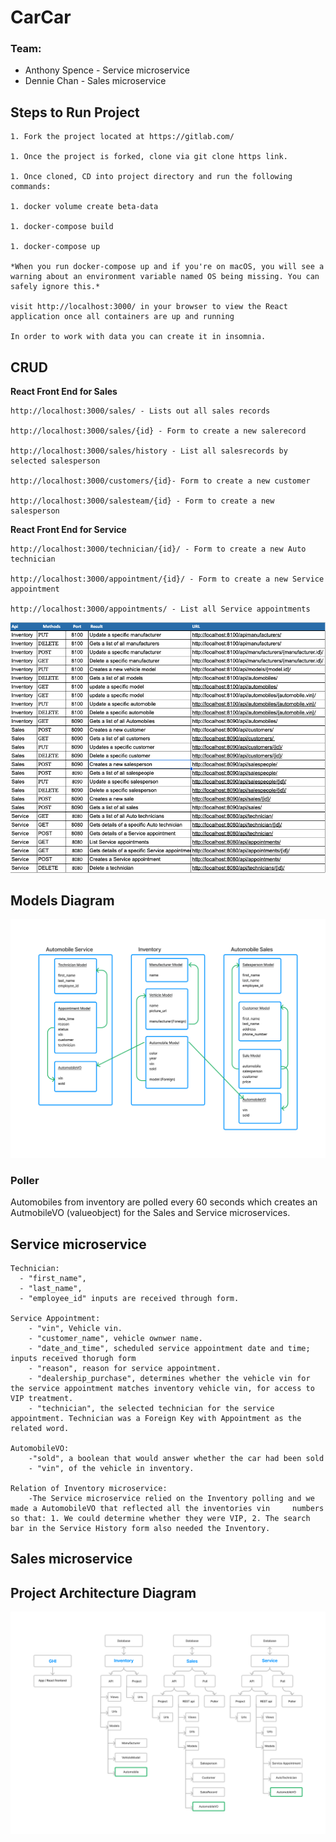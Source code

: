 # CarCar

### Team:

* Anthony Spence - Service microservice
* Dennie Chan - Sales microservice

## Steps to Run Project
```
1. Fork the project located at https://gitlab.com/

1. Once the project is forked, clone via git clone https link.

1. Once cloned, CD into project directory and run the following commands:

1. docker volume create beta-data

1. docker-compose build

1. docker-compose up

*When you run docker-compose up and if you're on macOS, you will see a warning about an environment variable named OS being missing. You can safely ignore this.*

visit http://localhost:3000/ in your browser to view the React application once all containers are up and running

In order to work with data you can create it in insomnia.
```


## CRUD


 **React Front End for Sales**

 ```
http://localhost:3000/sales/ - Lists out all sales records

http://localhost:3000/sales/{id} - Form to create a new salerecord

http://localhost:3000/sales/history - List all salesrecords by selected salesperson

http://localhost:3000/customers/{id}- Form to create a new customer

http://localhost:3000/salesteam/{id} - Form to create a new salesperson
```


**React Front End for Service**

```
http://localhost:3000/technician/{id}/ - Form to create a new Auto technician

http://localhost:3000/appointment/{id}/ - Form to create a new Service appointment

http://localhost:3000/appointments/ - List all Service appointments
```
![](images/REST%20API%20diagram.png)


## Models Diagram
![](images/Beta%20Project%20Model%20Diagram.png)

 ### Poller
Automobiles from inventory are polled every 60 seconds which creates an AutmobileVO (valueobject) for the Sales and Service microservices.

## Service microservice

```
Technician:
  - "first_name",
  - "last_name",
  - "employee_id" inputs are received through form.

Service Appointment:
    - "vin", Vehicle vin.
    - "customer_name", vehicle ownwer name.
    - "date_and_time", scheduled service appointment date and time; inputs received thorugh form
    - "reason", reason for service appointment.
    - "dealership_purchase", determines whether the vehicle vin for the service appointment matches inventory vehicle vin, for access to VIP treatment.
    - "technician", the selected technician for the service appointment. Technician was a Foreign Key with Appointment as the related word.

AutomobileVO:
    -"sold", a boolean that would answer whether the car had been sold
    - "vin", of the vehicle in inventory.

Relation of Inventory microservice:
    -The Service microservice relied on the Inventory polling and we made a AutomobileVO that reflected all the inventories vin     numbers so that: 1. We could determine whether they were VIP, 2. The search bar in the Service History form also needed the Inventory.
```



## Sales microservice





## Project Architecture Diagram
![](images/Car%20Car%20project%20architecture.png)


